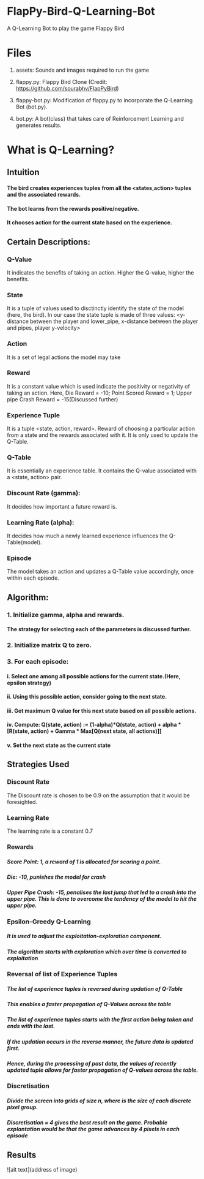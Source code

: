 # FlapPy-Bird-Q-Learning-Bot
A Q-Learning Bot to play the game Flappy Bird

# Files
1. assets: Sounds and images required to run the game

2. flappy.py: Flappy Bird Clone (Credit: https://github.com/sourabhv/FlapPyBird)

3. flappy-bot.py: Modification of flappy.py to incorporate the Q-Learning Bot (bot.py).

4. bot.py: A bot(class) that takes care of Reinforcement Learning and generates results.

# What is Q-Learning?


## Intuition
#### The bird creates experiences tuples from all the <states,action> tuples and the associated rewards.
#### The bot learns from the rewards positive/negative.
#### It chooses action for the current state based on the experience.


## Certain Descriptions:

### Q-Value 
It indicates the benefits of taking an action. Higher the Q-value, higher the benefits.
### State
It is a tuple of values used to disctinctly identify the state of the model (here, the bird).
In our case the state tuple is made of three values:
<y-distance between the player and lower_pipe, x-distance between the player and pipes, player y-velocity>
### Action
It is a set of legal actions the model may take
### Reward
It is a constant value which is used indicate the positivity or negativity of taking an action.
Here, Die Reward = -10; Point Scored Reward = 1; Upper pipe Crash Reward = -15(Discussed further)
### Experience Tuple
It is a tuple <state, action, reward>.
Reward of choosing a particular action from a state and the rewards associated with it.
It is only used to update the Q-Table.
### Q-Table
It is essentially an experience table.
It contains the Q-value associated with a <state, action> pair.
### Discount Rate (gamma):
It decides how important a future reward is.
### Learning Rate (alpha):
It decides how much a newly learned experience influences the Q-Table(model).
### Episode
The model takes an action and updates a Q-Table value accordingly, once within each episode.


## Algorithm:

### 1. Initialize gamma, alpha and rewards.
#### The strategy for selecting each of the parameters is discussed further.
### 2. Initialize matrix Q to zero.
### 3. For each episode:
#### i.   Select one among all possible actions for the current state.(Here, epsilon strategy)
#### ii.  Using this possible action, consider going to the next state.
#### iii. Get maximum Q value for this next state based on all possible actions.
#### iv.  Compute: Q(state, action) := (1-alpha)*Q(state, action)  + alpha * [R(state, action) + Gamma * Max[Q(next state, all actions)]]
#### v.   Set the next state as the current state


## Strategies Used

### Discount Rate
The Discount rate is chosen to be 0.9 on the assumption that it would be foresighted.

### Learning Rate
The learning rate is a constant 0.7

### Rewards
##### Score Point: 1, a reward of 1 is allocated for scoring a point.
##### Die: -10, punishes the model for crash
##### Upper Pipe Crash: -15, penalises the last jump that led to a crash into the upper pipe. This is done to overcome the tendency of the model to hit the upper pipe.

### Epsilon-Greedy Q-Learning
##### It is used to adjust the exploitation-exploration component.
##### The algorithm starts with exploration which over time is converted to exploitation

### Reversal of list of Experience Tuples
##### The list of experience tuples is reversed during updation of Q-Table
##### This enables a faster propagation of Q-Values across the table
##### The list of experience tuples starts with the first action being taken and ends with the last.
##### If the updation occurs in the reverse manner, the future data is updated first.
##### Hence, during the processing of past data, the values of recently updated tuple allows for faster propagation of Q-values across the table.

### Discretisation
##### Divide the screen into grids of size n, where is the size of each discrete pixel group.
##### Discretisation = 4 gives the best result on the game. Probable explantation would be that the game advances by 4 pixels in each episode


## Results
![alt text](address of image)


